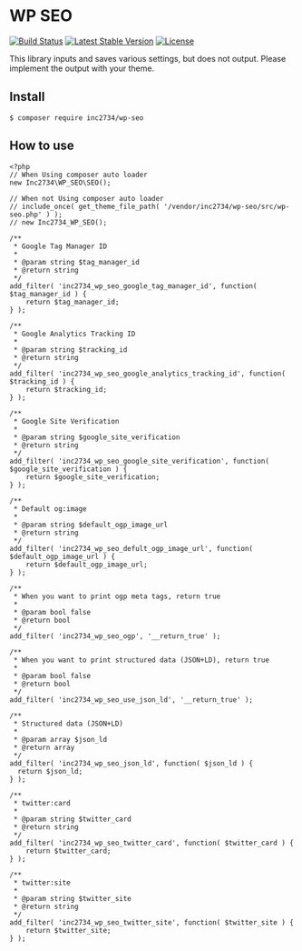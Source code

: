 # WP SEO

[![Build Status](https://travis-ci.org/inc2734/wp-seo.svg?branch=master)](https://travis-ci.org/inc2734/wp-seo)
[![Latest Stable Version](https://poser.pugx.org/inc2734/wp-seo/v/stable)](https://packagist.org/packages/inc2734/wp-seo)
[![License](https://poser.pugx.org/inc2734/wp-seo/license)](https://packagist.org/packages/inc2734/wp-seo)

This library inputs and saves various settings, but does not output.
Please implement the output with your theme.

## Install
```
$ composer require inc2734/wp-seo
```

## How to use
```
<?php
// When Using composer auto loader
new Inc2734\WP_SEO\SEO();

// When not Using composer auto loader
// include_once( get_theme_file_path( '/vendor/inc2734/wp-seo/src/wp-seo.php' ) );
// new Inc2734_WP_SEO();

/**
 * Google Tag Manager ID
 *
 * @param string $tag_manager_id
 * @return string
 */
add_filter( 'inc2734_wp_seo_google_tag_manager_id', function( $tag_manager_id ) {
	return $tag_manager_id;
} );

/**
 * Google Analytics Tracking ID
 *
 * @param string $tracking_id
 * @return string
 */
add_filter( 'inc2734_wp_seo_google_analytics_tracking_id', function( $tracking_id ) {
	return $tracking_id;
} );

/**
 * Google Site Verification
 *
 * @param string $google_site_verification
 * @return string
 */
add_filter( 'inc2734_wp_seo_google_site_verification', function( $google_site_verification ) {
	return $google_site_verification;
} );

/**
 * Default og:image
 *
 * @param string $default_ogp_image_url
 * @return string
 */
add_filter( 'inc2734_wp_seo_defult_ogp_image_url', function( $default_ogp_image_url ) {
	return $default_ogp_image_url;
} );

/**
 * When you want to print ogp meta tags, return true
 *
 * @param bool false
 * @return bool
 */
add_filter( 'inc2734_wp_seo_ogp', '__return_true' );

/**
 * When you want to print structured data (JSON+LD), return true
 *
 * @param bool false
 * @return bool
 */
add_filter( 'inc2734_wp_seo_use_json_ld', '__return_true' );

/**
 * Structured data (JSON+LD)
 *
 * @param array $json_ld
 * @return array
 */
add_filter( 'inc2734_wp_seo_json_ld', function( $json_ld ) {
  return $json_ld;
} );

/**
 * twitter:card
 *
 * @param string $twitter_card
 * @return string
 */
add_filter( 'inc2734_wp_seo_twitter_card', function( $twitter_card ) {
	return $twitter_card;
} );

/**
 * twitter:site
 *
 * @param string $twitter_site
 * @return string
 */
add_filter( 'inc2734_wp_seo_twitter_site', function( $twitter_site ) {
	return $twitter_site;
} );
```
